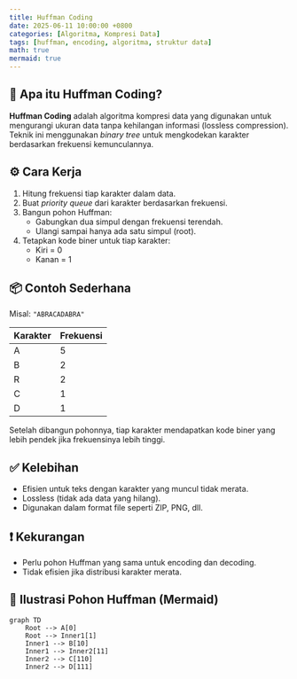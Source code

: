 ```yaml
---
title: Huffman Coding
date: 2025-06-11 10:00:00 +0800
categories: [Algoritma, Kompresi Data]
tags: [huffman, encoding, algoritma, struktur data]
math: true
mermaid: true
---
```


## 🧠 Apa itu Huffman Coding?

**Huffman Coding** adalah algoritma kompresi data yang digunakan untuk mengurangi ukuran data tanpa kehilangan informasi (lossless compression). Teknik ini menggunakan _binary tree_ untuk mengkodekan karakter berdasarkan frekuensi kemunculannya.

## ⚙️ Cara Kerja

1. Hitung frekuensi tiap karakter dalam data.
2. Buat _priority queue_ dari karakter berdasarkan frekuensi.
3. Bangun pohon Huffman:
   - Gabungkan dua simpul dengan frekuensi terendah.
   - Ulangi sampai hanya ada satu simpul (root).
4. Tetapkan kode biner untuk tiap karakter:
   - Kiri = 0
   - Kanan = 1

## 📦 Contoh Sederhana

Misal: `"ABRACADABRA"`

| Karakter | Frekuensi |
|----------|-----------|
| A        | 5         |
| B        | 2         |
| R        | 2         |
| C        | 1         |
| D        | 1         |

Setelah dibangun pohonnya, tiap karakter mendapatkan kode biner yang lebih pendek jika frekuensinya lebih tinggi.

## ✅ Kelebihan

- Efisien untuk teks dengan karakter yang muncul tidak merata.
- Lossless (tidak ada data yang hilang).
- Digunakan dalam format file seperti ZIP, PNG, dll.

## ❗ Kekurangan

- Perlu pohon Huffman yang sama untuk encoding dan decoding.
- Tidak efisien jika distribusi karakter merata.

## 🧮 Ilustrasi Pohon Huffman (Mermaid)

```mermaid
graph TD
    Root --> A[0]
    Root --> Inner1[1]
    Inner1 --> B[10]
    Inner1 --> Inner2[11]
    Inner2 --> C[110]
    Inner2 --> D[111]
